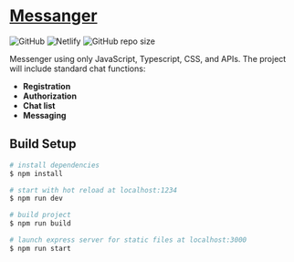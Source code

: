 # [Messanger](https://vladykoo-chat.netlify.app/)

![GitHub](https://img.shields.io/github/license/VladyKoo/middle.messenger.praktikum.yandex)
![Netlify](https://img.shields.io/netlify/554ea957-1d9d-4508-b338-048d87b0ab24)
![GitHub repo size](https://img.shields.io/github/repo-size/VladyKoo/middle.messenger.praktikum.yandex)

Messenger using only JavaScript, Typescript, CSS, and APIs.
The project will include standard chat functions:
* **Registration**
* **Authorization**
* **Chat list**
* **Messaging**

## Build Setup
```bash
# install dependencies
$ npm install

# start with hot reload at localhost:1234
$ npm run dev

# build project
$ npm run build

# launch express server for static files at localhost:3000
$ npm run start
```